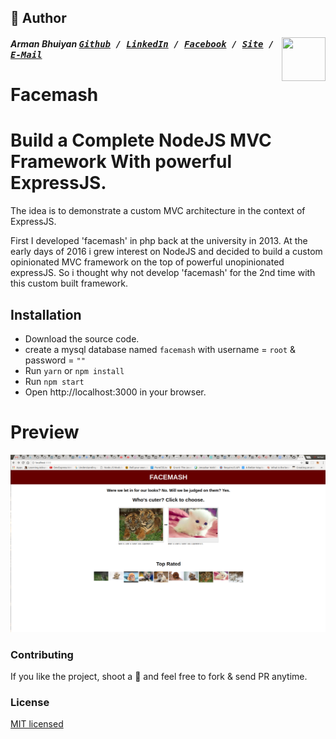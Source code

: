 ## 📝 Author
[<img src="https://media.licdn.com/dms/image/C5103AQE3SdZqmIyW0A/profile-displayphoto-shrink_200_200/0?e=1533168000&v=beta&t=reTZbwaCbB9R9V47Q9XiBGgGpY6_dS0KSK_gA8WsVCc" align="right" height="70" width="70">](http://armanbhuiyan.com)

##### Arman Bhuiyan <kbd>[Github](https://github.com/arman37) / [LinkedIn](https://www.linkedin.com/in/arman-bhuiyan) / [Facebook](https://www.facebook.com/arman.it37) / [Site](http://armanbhuiyan.com) /  [E-Mail](mailto:arman.it37@gmail.com)</kbd>

Facemash
==================================
Build a Complete NodeJS MVC Framework With powerful ExpressJS.
======================

The idea is to demonstrate a custom MVC architecture in the context of ExpressJS.

First I developed 'facemash' in php back at the university in 2013.
At the early days of 2016 i grew interest on NodeJS and decided to build a custom opinionated MVC framework on the top of powerful unopinionated expressJS.
So i thought why not develop 'facemash' for the 2nd time with this custom built framework.

## Installation

  - Download the source code.
  - create a mysql database named `facemash` with username = `root` & password = `""`
  - Run `yarn` or `npm install`
  - Run `npm start`
  - Open http://localhost:3000 in your browser.

Preview
========
![Screenshot](/screenshots/screenshot.png)

### Contributing
If you like the project, shoot a :star2: and feel free to fork & send PR anytime.

### License

[MIT licensed](./LICENSE)
